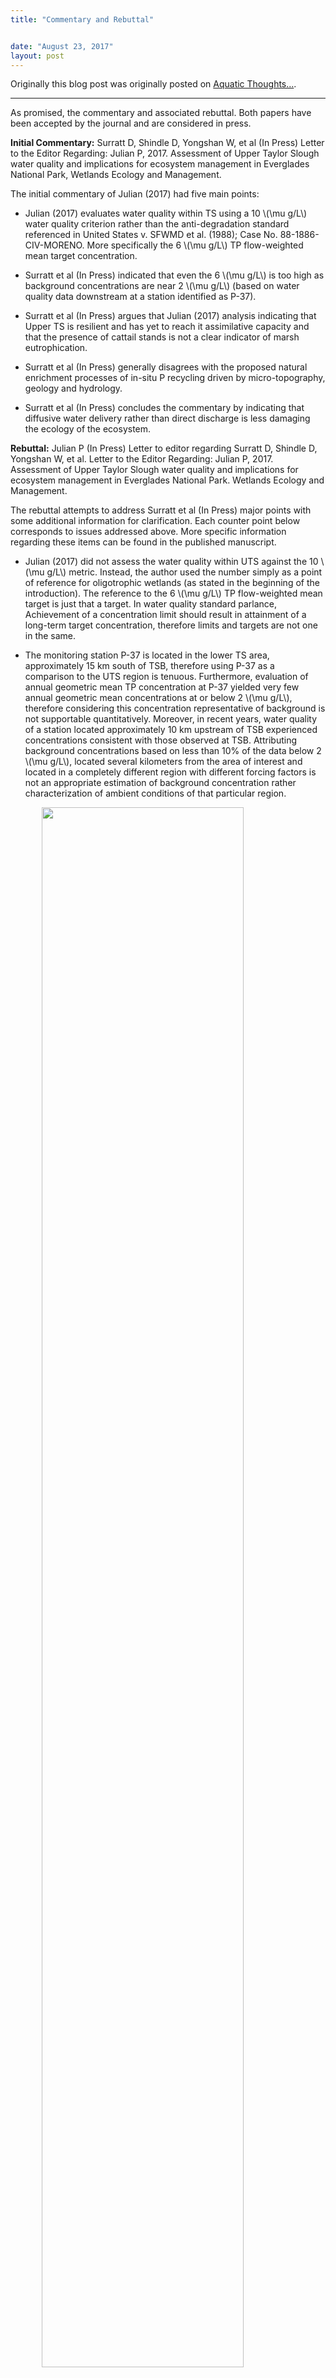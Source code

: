 ```yaml
---
title: "Commentary and Rebuttal"


date: "August 23, 2017"
layout: post
---
```



<section class="main-content">
<p>Originally this blog post was originally posted on <a href="https://wetlandbiogeochem.weebly.com/aquatic-thoughts">Aquatic Thoughts…</a>.</p>
<hr />
<p>As promised, the commentary and associated rebuttal. Both papers have been accepted by the journal and are considered in press.</p>
<p><strong>Initial Commentary:</strong> Surratt D, Shindle D, Yongshan W, et al (In Press) Letter to the Editor Regarding: Julian P, 2017. Assessment of Upper Taylor Slough water quality and implications for ecosystem management in Everglades National Park, Wetlands Ecology and Management.</p>
<p>The initial commentary of Julian (2017) had five main points:</p>
<ul>
<li><p>Julian (2017) evaluates water quality within TS using a 10 <span class="math inline">\(\mu g/L\)</span> water quality criterion rather than the anti-degradation standard referenced in United States v. SFWMD et al. (1988); Case No. 88-1886-CIV-MORENO. More specifically the 6 <span class="math inline">\(\mu g/L\)</span> TP flow-weighted mean target concentration.</p></li>
<li><p>Surratt et al (In Press) indicated that even the 6 <span class="math inline">\(\mu g/L\)</span> is too high as background concentrations are near 2 <span class="math inline">\(\mu g/L\)</span> (based on water quality data downstream at a station identified as P-37).</p></li>
<li><p>Surratt et al (In Press) argues that Julian (2017) analysis indicating that Upper TS is resilient and has yet to reach it assimilative capacity and that the presence of cattail stands is not a clear indicator of marsh eutrophication.</p></li>
<li><p>Surratt et al (In Press) generally disagrees with the proposed natural enrichment processes of in-situ P recycling driven by micro-topography, geology and hydrology.</p></li>
<li><p>Surratt et al (In Press) concludes the commentary by indicating that diffusive water delivery rather than direct discharge is less damaging the ecology of the ecosystem.</p></li>
</ul>
<p><strong>Rebuttal:</strong> Julian P (In Press) Letter to editor regarding Surratt D, Shindle D, Yongshan W, et al. Letter to the Editor Regarding: Julian P, 2017. Assessment of Upper Taylor Slough water quality and implications for ecosystem management in Everglades National Park. Wetlands Ecology and Management.</p>
<p>The rebuttal attempts to address Surratt et al (In Press) major points with some additional information for clarification. Each counter point below corresponds to issues addressed above. More specific information regarding these items can be found in the published manuscript.</p>
<ul>
<li><p>Julian (2017) did not assess the water quality within UTS against the 10 <span class="math inline">\(\mu g/L\)</span> metric. Instead, the author used the number simply as a point of reference for oligotrophic wetlands (as stated in the beginning of the introduction). The reference to the 6 <span class="math inline">\(\mu g/L\)</span> TP flow-weighted mean target is just that a target. In water quality standard parlance, Achievement of a concentration limit should result in attainment of a long-term target concentration, therefore limits and targets are not one in the same.</p></li>
<li><p>The monitoring station P-37 is located in the lower TS area, approximately 15 km south of TSB, therefore using P-37 as a comparison to the UTS region is tenuous. Furthermore, evaluation of annual geometric mean TP concentration at P-37 yielded very few annual geometric mean concentrations at or below 2 <span class="math inline">\(\mu g/L\)</span>, therefore considering this concentration representative of background is not supportable quantitatively. Moreover, in recent years, water quality of a station located approximately 10 km upstream of TSB experienced concentrations consistent with those observed at TSB. Attributing background concentrations based on less than 10% of the data below 2 <span class="math inline">\(\mu g/L\)</span>, located several kilometers from the area of interest and located in a completely different region with different forcing factors is not an appropriate estimation of background concentration rather characterization of ambient conditions of that particular region.</p></li>
</ul>
<img src="{{ site.url }}{{ site.baseurl }}\images\20170823_TSMap.jpg" width="80%" style="display: block; margin: auto;" />
<center>
Map of regional ambient and legally mandated monitoring.
</center>
<br> <br> <img src="{{ site.url }}{{ site.baseurl }}\images\20170823_TPPlot.jpg" width="80%" style="display: block; margin: auto;" />
<center>
Annual geometric mean TP concentration for three marsh stations within the regional Taylor Slough system.
</center>
<p><br></p>
<p><strong>Figures not included in the original paper. </strong></p>
<ul>
<li><p>Julian (2017) evaluation of resilience was determined by the lack of an inflection point in the concentrations-loading curve (inflow load vs outflow concentration). Through this analysis Julian (2017) revealed that the loading rate increased during the direct discharge (as expected) but the outflow concentration significantly decreased (very unexpected) with no apparent change point or S-shaped curve as seen in other systems (i.e. Treatment Wetlands).</p></li>
<li><p>As stated by Julian (2017), surface water quality alone cannot reconcile the widespread assertions of TP enrichment of TS. The interpretation of eutrophication metrics remains a fundamental question in this unique environment. Fine resolution, spatially explicit soil sampling has detected “pockets” of enriched soil nutrients within upper TS suggesting a natural enrichment and accumulation mechanism facilitating heterogenous nutrient storage and the occurrence of cattails in a stressed environment.</p></li>
<li><p>This point was never refuted in Julian (2017) and a point that I strongly agree with Surratt et al (In Press). However with that in mind, future hydrological restoration of the ecosystem must take into account what has been learned.</p></li>
</ul>
<p>The rebuttal is concluded with: <em>“Current TS water quality conditions are no longer responsive to the eutrophic paradigm as TSB reaches an annual geometric mean of approximately 3 <span class="math inline">\(\mu g/L\)</span>. Therefore, other metrics must be considered and assessments are needed to investigate TS’s sensitivity to changes in water quality, water management, ecosystem management and vegetation dynamics to further understand the sloughs internal processes and better protect its ecology.”</em></p>
<p><strong>References</strong></p>
<ul>
<li><p>Julian P (In Press) Letter to Editor Regarding Surratt D, Shindle D, Yongshan W, et al. Letter to the Editor Regarding: Julian P, 2017. Assessment of Upper Taylor Slough water quality and implications for ecosystem management in Everglades National Park. Wetl. Ecol. Manag.</p></li>
<li><p>Julian P (2017) Assessment of Upper Taylor Slough water quality and implications for ecosystem management in Everglades National Park. Wetl. Ecol. Manag. 25:191–209.</p></li>
<li><p>Surratt D, Shindle D, Yongshan W, et al (In Press) Letter to the Editor Regarding: Julian P, 2016. Assessment of Upper Taylor Slough water quality and implications for ecosystem management in Everglades National Park, Wetlands Ecology and Management. Wetl. Ecol. Manag.</p></li>
</ul>
</section>
